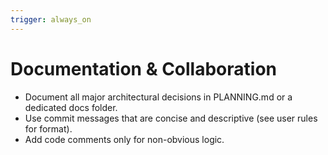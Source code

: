 ```yaml
---
trigger: always_on
---
```


# Documentation & Collaboration

- Document all major architectural decisions in PLANNING.md or a dedicated docs folder.
- Use commit messages that are concise and descriptive (see user rules for format).
- Add code comments only for non-obvious logic.
